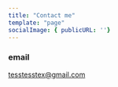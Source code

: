 ```yaml
---
title: "Contact me"
template: "page"
socialImage: { publicURL: ''}
---
```


### email
[tesstesstex@gmail.com](mailto:tesstesstex@gmail.com)
